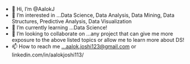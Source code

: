 - 👋 Hi, I’m @AalokJ
- 👀 I’m interested in ...Data Science, Data Analysis, Data Mining, Data Structures, Predictive Analysis, Data Visualization
- 🌱 I’m currently learning ...Data Science!
- 💞️ I’m looking to collaborate on ...any project that can give me more exposure to the above listed topics or allow me to learn more about DS! 
- 📫 How to reach me ...aalok.joshi123@gmail.com or linkedin.com/in/aalokjoshi113/

<!---
AalokJ/AalokJ is a ✨ special ✨ repository because its `README.md` (this file) appears on your GitHub profile.
You can click the Preview link to take a look at your changes.
--->
